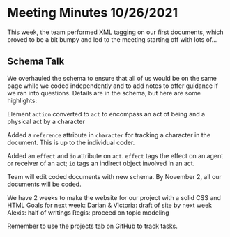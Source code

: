 # Meeting Minutes 10/26/2021

This week, the team performed XML tagging on our first documents, which proved to be a bit
bumpy and led to the meeting starting off with lots of...
## Schema Talk
We overhauled the schema to ensure that all of us would be on the same page while we coded
independently and to add notes to offer guidance if we ran into questions. Details are in the
schema, but here are some highlights:

Element `action` converted to `act` to encompass an act of being and a physical act by a 
character

Added a `reference` attribute in `character` for tracking a character in the document. This is
up to the individual coder.

Added an `effect` and `io` attribute on `act`. `effect` tags the effect on an agent or 
receiver of an act; `io` tags an indirect object involved in an act. 

Team will edit coded documents with new schema. By November 2, all our documents will be 
coded.

We have 2 weeks to make the website for our project with a solid CSS and HTML
Goals for next week:
Darian & Victoria: draft of site by next week
Alexis: half of writings
Regis: proceed on topic modeling

Remember to use the projects tab on GitHub to track tasks. 








